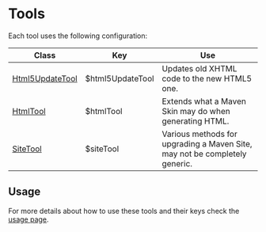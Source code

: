 # Tools

Each tool uses the following configuration:

|Class|Key|Use|
|---|---|---|
|[Html5UpdateTool][html5-update-javadoc]|$html5UpdateTool|Updates old XHTML code to the new HTML5 one.|
|[HtmlTool][html-utils-javadoc]|$htmlTool|Extends what a Maven Skin may do when generating HTML.|
|[SiteTool][site-utils-javadoc]|$siteTool|Various methods for upgrading a Maven Site, may not be completely generic.|

## Usage

For more details about how to use these tools and their keys check the [usage page][usage].

[html5-update-javadoc]: ./apidocs/com/bernardomg/velocity/tool/Html5UpdateTool.html
[html-utils-javadoc]: ./apidocs/com/bernardomg/velocity/tool/HtmlTool.html
[site-utils-javadoc]: ./apidocs/com/bernardomg/velocity/tool/SiteTool.html

[docs-skin]: https://github.com/Bernardo-MG/docs-maven-skin

[usage]: ./usage.html
